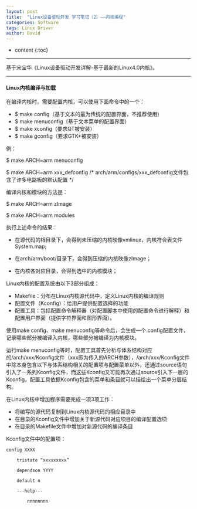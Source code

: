 ```yaml
---
layout: post
title:  "Linux设备驱动开发 学习笔记（2）——内核编程"
categories: Software
tags: Linux Driver
author: David
---
```


* content
{:toc}

---
基于宋宝华《Linux设备驱动开发详解-基于最新的Linux4.0内核》。

---

#### Linux内核编译与加载

在编译内核时，需要配置内核，可以使用下面命令中的一个：

* $ make config（基于文本的最为传统的配置界面，不推荐使用）
* $ make menuconfig（基于文本菜单的配置界面）
* $ make xconfig（要求QT被安装）
* $ make gconfig（要求GTK+被安装）

例：

  $ make ARCH=arm menuconfig

  $ make ARCH=arm xxx_defconfig /* arch/arm/configs/xxx_defconfig文件包含了许多电路板的默认配置 */

编译内核和模块的方法是：

  $ make ARCH=arm zImage
  
  $ make ARCH=arm modules
  
执行上述命令的结果：

- 在源代码的根目录下，会得到未压缩的内核映像vmlinux，内核符合表文件System.map;
  
- 在arch/arm/boot/目录下，会得到压缩的内核映像zImage；
  
- 在内核各对应目录，会得到选中的内核模块；

Linux内核的配置系统由以下3部分组成：  

* Makefile：分布在Linux内核源代码中，定义Linux内核的编译规则
* 配置文件（Kconfig）：给用户提供配置选择的功能
* 配置工具：包括配置命令解释器（对配置脚本中使用的配置命令进行解释）和配置用户界面（提供字符界面和图形界面）。

使用make config、make menuconfig等命令后，会生成一个.config配置文件，记录哪些部分被编译入内核，哪些部分被编译为内核模块。

运行make menuconfig等时，配置工具首先分析与体系结构对应的/arch/xxx/Kconfig文件（xxx即为传入的ARCH参数），/arch/xxx/Kconfig文件中除本身包含以下与体系结构相关的配置项与配置菜单以外，还通过source语句引入了一系列Kconfig文件，而这些Kconfig又可能再次通过source引入下一层的Kconfig，配置工具依据Kconfig包含的菜单和条目就可以描绘出一个菜单分层结构。

在Linux内核中增加程序需要完成一项3项工作：

* 将编写的源代码复制到Linux内核源代码的相应目录中
* 在目录的Kconfig文件中增加关于新源代码对应项目的编译配置选项
* 在目录的Makefile文件中增加对新源代码的编译条目

Kconfig文件中的配置项：
```
config XXXX

	tristate “xxxxxxxxx”
	
	dependson YYYY
	
	default n
	
	---help---
	
		nnnnnnnn
```

